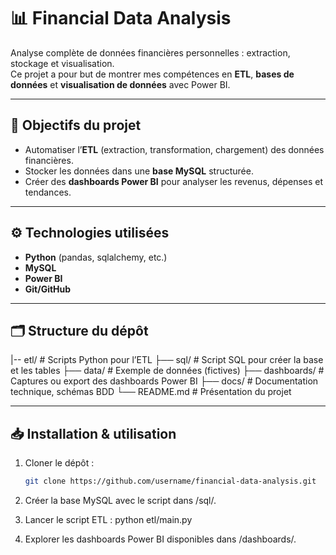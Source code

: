 # 📊 Financial Data Analysis  

Analyse complète de données financières personnelles : extraction, stockage et visualisation.  
Ce projet a pour but de montrer mes compétences en **ETL**, **bases de données** et **visualisation de données** avec Power BI.  

---

## 🚀 Objectifs du projet
- Automatiser l’**ETL** (extraction, transformation, chargement) des données financières.  
- Stocker les données dans une **base MySQL** structurée.  
- Créer des **dashboards Power BI** pour analyser les revenus, dépenses et tendances.  

---

## ⚙️ Technologies utilisées
- **Python** (pandas, sqlalchemy, etc.)  
- **MySQL**  
- **Power BI**  
- **Git/GitHub**  

---

## 🗂️ Structure du dépôt
|-- etl/ # Scripts Python pour l’ETL
├── sql/ # Script SQL pour créer la base et les tables
├── data/ # Exemple de données (fictives)
├── dashboards/ # Captures ou export des dashboards Power BI
├── docs/ # Documentation technique, schémas BDD
└── README.md # Présentation du projet

---

## 📥 Installation & utilisation
1. Cloner le dépôt :  
   ```bash
   git clone https://github.com/username/financial-data-analysis.git

2. Créer la base MySQL avec le script dans /sql/.

3. Lancer le script ETL :
  python etl/main.py

4. Explorer les dashboards Power BI disponibles dans /dashboards/.
